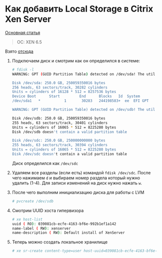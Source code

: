 # Как добавить Local Storage в Citrix Xen Server

[Основная статья](https://nesterof.com/2017/04/21/add-local-storage-in-xenserver/)

> OC: XEN 6.5

Взято [отсюда](https://serveradmin.ru/kak-podklyuchit-zhestkiy-disk-v-xenserver/)

1. Подключаем диск и смотрим как он определился в системе:

   ```bash
   # fdisk -l
   WARNING: GPT (GUID Partition Table) detected on /dev/sda! The util fdisk doesn't support GPT. Use GNU Parted.

   Disk /dev/sda: 250.0 GB, 250059350016 bytes
   256 heads, 63 sectors/track, 30282 cylinders
   Units = cylinders of 16128 * 512 = 8257536 bytes
   Device Boot      Start         End      Blocks   Id  System
   /dev/sda1   *           1       30283   244198583+  ee  EFI GPT

   WARNING: GPT (GUID Partition Table) detected on /dev/sdb! The util fdisk doesn't support GPT. Use GNU Parted.

   Disk /dev/sdb: 250.0 GB, 250059350016 bytes
   255 heads, 63 sectors/track, 30401 cylinders
   Units = cylinders of 16065 * 512 = 8225280 bytes
   Disk /dev/sdb doesn't contain a valid partition table

   Disk /dev/sdc: 250.0 GB, 250000000000 bytes
   255 heads, 63 sectors/track, 30394 cylinders
   Units = cylinders of 16065 * 512 = 8225280 bytes
   Disk /dev/sdc doesn't contain a valid partition table
   ```

   Диск определился как `/dev/sdc`

2. Удаляем все разделы \(если есть\) командой `fdisk /dev/sdc`. Поcле чего нажимаем `d` и выбираем номер раздела который нужно удалить \(1-4\). Для записи изменений на диск нужно нажать `w`.

3. После чего выполним инициализацию диска для работы с LVM

   ```bash
   # pvcreate /dev/sdb
   ```

4. Смотрим UUID хоста гипервизора

   ```bash
   # xe host-list
   uuid ( RO): 039081cb-ecfe-4163-bf6e-992b1ef1a142
   name-label ( RW): xenserver
   name-description ( RW): Default install of XenServer
   ```

5. Теперь можно создать локальное хранилище

   ```bash
   # xe sr-create content-type=user host-uuid=039081cb-ecfe-4163-bf6e-992b1ef1a142 type=lvm device-config-device=/dev/sdc name-label="Temp Local Storage"
   ```



